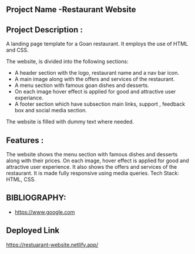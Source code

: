 ##	Project Name -Restaurant Website 

##	Project Description :
 A landing page template for a Goan restaurant. It employs the use of HTML and CSS. 

The website, is divided into the following sections:

* A header section with the logo, restaurant name and a nav bar icon.
* A main image along with the offers and services of the restaurant.
* A menu section with famous goan dishes and desserts.
* On each image hover effect is applied for good and attractive user experiance.
* A footer section which have subsection main links, support , feedback box and social media section.

The website is filled with dummy text where needed. 


## Features :
The website shows the menu section with famous dishes and desserts along with their prices. On each image, hover effect is applied for good and attractive user experience. It also shows the offers and services of the restaurant. It is made fully responsive using media queries.
Tech Stack: HTML, CSS.


## BIBLIOGRAPHY:
- https://www.google.com

## Deployed Link
https://restuarant-website.netlify.app/
